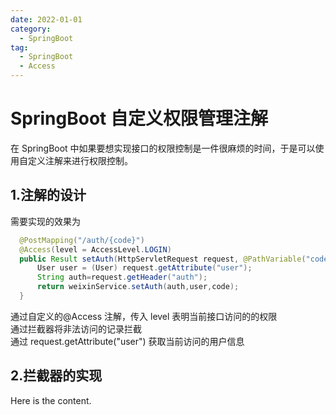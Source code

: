 ```yaml
---
date: 2022-01-01
category:
  - SpringBoot
tag:
  - SpringBoot
  - Access
---
```


# SpringBoot 自定义权限管理注解

在 SpringBoot 中如果要想实现接口的权限控制是一件很麻烦的时间，于是可以使用自定义注解来进行权限控制。

## 1.注解的设计

需要实现的效果为

```java
  @PostMapping("/auth/{code}")
  @Access(level = AccessLevel.LOGIN)
  public Result setAuth(HttpServletRequest request, @PathVariable("code") String code){
      User user = (User) request.getAttribute("user");
      String auth=request.getHeader("auth");
      return weixinService.setAuth(auth,user,code);
  }
```

通过自定义的@Access 注解，传入 level 表明当前接口访问的的权限  
 通过拦截器将非法访问的记录拦截  
 通过 request.getAttribute("user") 获取当前访问的用户信息

## 2.拦截器的实现

Here is the content.
